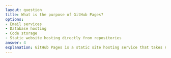 ```yaml
---
layout: question
title: What is the purpose of GitHub Pages?
options:
- Email services
- Database hosting
- Code storage
- Static website hosting directly from repositories
answer: 4
explanation: GitHub Pages is a static site hosting service that takes HTML, CSS, and JavaScript files from a repository and publishes them as a website, ideal for documentation and project pages.
---
```

